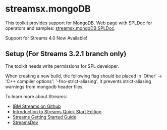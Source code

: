 streamsx.mongoDB
================
This toolkit provides support for [MongoDB](http://www.mongodb.org).
Web page with SPLDoc for operators and samples: [streamsx.mongoDB SPLDoc](http://ibmstreams.github.io/streamsx.mongoDB).

Support for Streams 4.0 Now Available!

Setup (For Streams 3.2.1 branch only)
-----
The toolkit needs write permissions for SPL developer.

When creating a new build, the following flag should be placed in 'Other' -> 'C++ compiler options':  '-fno-strict-aliasing'.
It prevents strict-aliasing warnings from mongodb header files.

To learn more about Streams:
* [IBM Streams on Github](http://ibmstreams.github.io)
* [Introduction to Streams Quick Start Edition](http://ibmstreams.github.io/streamsx.documentation/docs/4.1/qse-intro/)
* [Streams Getting Started Guide](http://ibmstreams.github.io/streamsx.documentation/docs/4.1/qse-getting-started/)
* [StreamsDev](https://developer.ibm.com/streamsdev/)

